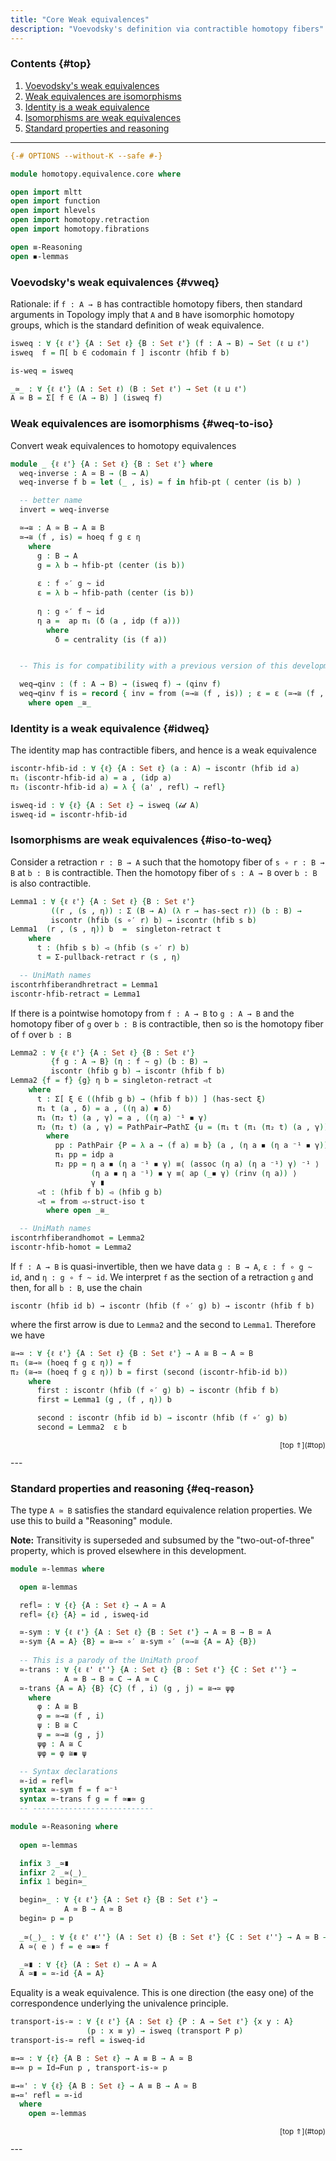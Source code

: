 ```yaml
---
title: "Core Weak equivalences"
description: "Voevodsky's definition via contractible homotopy fibers"
---
```


### Contents {#top}

1. [Voevodsky's weak equivalences](#vweq)
1. [Weak equivalences are isomorphisms](#weq-to-iso)
1. [Identity is a weak equivalence](#idweq)
1. [Isomorphisms are weak equivalences](#iso-to-weq)
1. [Standard properties and reasoning](#eq-reason)

--------------------------------------------------


```agda
{-# OPTIONS --without-K --safe #-}

module homotopy.equivalence.core where

open import mltt
open import function
open import hlevels
open import homotopy.retraction
open import homotopy.fibrations

open ≡-Reasoning
open ◾-lemmas
```

### Voevodsky's weak equivalences {#vweq}

Rationale: if `f : A → B` has contractible homotopy fibers, then
standard arguments in Topology imply that `A` and `B` have isomorphic
homotopy groups, which is the standard definition of weak equivalence.

```agda
isweq : ∀ {ℓ ℓ'} {A : Set ℓ} {B : Set ℓ'} (f : A → B) → Set (ℓ ⊔ ℓ')
isweq  f = Π[ b ∈ codomain f ] iscontr (hfib f b)

is-weq = isweq

_≃_ : ∀ {ℓ ℓ'} (A : Set ℓ) (B : Set ℓ') → Set (ℓ ⊔ ℓ')
A ≃ B = Σ[ f ∈ (A → B) ] (isweq f)
```

### Weak equivalences are isomorphisms {#weq-to-iso}

Convert weak equivalences to homotopy equivalences

```agda
module _ {ℓ ℓ'} {A : Set ℓ} {B : Set ℓ'} where
  weq-inverse : A ≃ B → (B → A)
  weq-inverse f b = let (_ , is) = f in hfib-pt ( center (is b) )

  -- better name
  invert = weq-inverse

  ≃→≅ : A ≃ B → A ≅ B
  ≃→≅ (f , is) = hoeq f g ε η
    where
      g : B → A
      g = λ b → hfib-pt (center (is b))
  
      ε : f ∘′ g ~ id
      ε = λ b → hfib-path (center (is b))
  
      η : g ∘′ f ~ id
      η a =  ap π₁ (δ (a , idp (f a)))
        where
          δ = centrality (is (f a))


  -- This is for compatibility with a previous version of this development

  weq→qinv : (f : A → B) → (isweq f) → (qinv f)
  weq→qinv f is = record { inv = from (≃→≅ (f , is)) ; ε = ε (≃→≅ (f , is)) ; η = η (≃→≅ (f , is)) }
    where open _≅_
```

### Identity is a weak equivalence {#idweq}

The identity map has contractible fibers, and hence is a weak equivalence

```agda
iscontr-hfib-id : ∀ {ℓ} {A : Set ℓ} (a : A) → iscontr (hfib id a)
π₁ (iscontr-hfib-id a) = a , (idp a)
π₂ (iscontr-hfib-id a) = λ { (a' , refl) → refl}

isweq-id : ∀ {ℓ} {A : Set ℓ} → isweq (𝓲𝓭 A)
isweq-id = iscontr-hfib-id
```

### Isomorphisms are weak equivalences {#iso-to-weq}

Consider  a retraction `r : B → A` such that the homotopy fiber of `s ∘ r
: B → B` at `b : B` is contractible. Then the homotopy fiber of `s : A
→ B` over `b : B` is also contractible.

```agda
Lemma1 : ∀ {ℓ ℓ'} {A : Set ℓ} {B : Set ℓ'}
         ((r , (s , η)) : Σ (B → A) (λ r → has-sect r)) (b : B) → 
         iscontr (hfib (s ∘′ r) b) → iscontr (hfib s b)
Lemma1  (r , (s , η)) b  =  singleton-retract t
    where
      t : (hfib s b) ◅ (hfib (s ∘′ r) b)
      t = Σ-pullback-retract r (s , η)

  -- UniMath names
iscontrhfiberandhretract = Lemma1
iscontr-hfib-retract = Lemma1
```

If there is a pointwise homotopy from `f : A → B` to `g : A → B` and
the homotopy fiber of `g` over `b : B` is contractible, then so is the
homotopy fiber of `f` over `b : B`

```agda
Lemma2 : ∀ {ℓ ℓ'} {A : Set ℓ} {B : Set ℓ'}
         {f g : A → B} (η : f ~ g) (b : B) →
         iscontr (hfib g b) → iscontr (hfib f b)
Lemma2 {f = f} {g} η b = singleton-retract ◅t
    where
      t : Σ[ ξ ∈ ((hfib g b) → (hfib f b)) ] (has-sect ξ)
      π₁ t (a , δ) = a , ((η a) ◾ δ)
      π₁ (π₂ t) (a , γ) = a , ((η a) ⁻¹ ◾ γ)
      π₂ (π₂ t) (a , γ) = PathPair→PathΣ {u = (π₁ t (π₁ (π₂ t) (a , γ)))} {v = (a , γ)} pp
        where
          pp : PathPair {P = λ a → (f a) ≡ b} (a , (η a ◾ (η a ⁻¹ ◾ γ))) (a , γ)
          π₁ pp = idp a
          π₂ pp = η a ◾ (η a ⁻¹ ◾ γ) ≡⟨ (assoc (η a) (η a ⁻¹) γ) ⁻¹ ⟩
                  (η a ◾ η a ⁻¹) ◾ γ ≡⟨ ap (_◾ γ) (rinv (η a)) ⟩
                  γ ∎
      ◅t : (hfib f b) ◅ (hfib g b)
      ◅t = from ◅-struct-iso t
        where open _≅_

  -- UniMath names
iscontrhfiberandhomot = Lemma2
iscontr-hfib-homot = Lemma2
```

If `f : A → B` is quasi-invertible, then we have data `g : B → A`, `ε
: f ∘ g ~ id`, and `η : g ∘ f ~ id`. We interpret `f` as the section
of a retraction `g` and then, for all `b : B`, use the chain

    iscontr (hfib id b) → iscontr (hfib (f ∘′ g) b) → iscontr (hfib f b)

where the first arrow is due to `Lemma2` and the second to
`Lemma1`. Therefore we have

```agda
≅→≃ : ∀ {ℓ ℓ'} {A : Set ℓ} {B : Set ℓ'} → A ≅ B → A ≃ B
π₁ (≅→≃ (hoeq f g ε η)) = f
π₂ (≅→≃ (hoeq f g ε η)) b = first (second (iscontr-hfib-id b))
    where
      first : iscontr (hfib (f ∘′ g) b) → iscontr (hfib f b)
      first = Lemma1 (g , (f , η)) b

      second : iscontr (hfib id b) → iscontr (hfib (f ∘′ g) b)
      second = Lemma2  ε b
```

<p style="font-size: smaller; text-align: right">[top ⇑](#top)</p>
---


### Standard properties and reasoning {#eq-reason}

The type `A ≃ B` satisfies the standard equivalence relation
properties. We use this to build a "Reasoning" module.

**Note:** Transitivity is superseded and subsumed by the
  "two-out-of-three" property, which is proved elsewhere in this
  development.

```agda
module ≃-lemmas where

  open ≅-lemmas

  refl≃ : ∀ {ℓ} {A : Set ℓ} → A ≃ A
  refl≃ {ℓ} {A} = id , isweq-id

  ≃-sym : ∀ {ℓ ℓ'} {A : Set ℓ} {B : Set ℓ'} → A ≃ B → B ≃ A
  ≃-sym {A = A} {B} = ≅→≃ ∘′ ≅-sym ∘′ (≃→≅ {A = A} {B})
      
  -- This is a parody of the UniMath proof
  ≃-trans : ∀ {ℓ ℓ' ℓ''} {A : Set ℓ} {B : Set ℓ'} {C : Set ℓ''} →
            A ≃ B → B ≃ C → A ≃ C
  ≃-trans {A = A} {B} {C} (f , i) (g , j) = ≅→≃ ψφ
    where
      φ : A ≅ B
      φ = ≃→≅ (f , i)
      ψ : B ≅ C
      ψ = ≃→≅ (g , j)
      ψφ : A ≅ C
      ψφ = φ ≅◾ ψ

  -- Syntax declarations
  ≃-id = refl≃
  syntax ≃-sym f = f ≃⁻¹
  syntax ≃-trans f g = f ≃◾≃ g
  -- ---------------------------

module ≃-Reasoning where
  
  open ≃-lemmas

  infix 3 _≃∎
  infixr 2 _≃⟨_⟩_
  infix 1 begin≃_

  begin≃_ : ∀ {ℓ ℓ'} {A : Set ℓ} {B : Set ℓ'} →
            A ≃ B → A ≃ B
  begin≃ p = p
  
  _≃⟨_⟩_ : ∀ {ℓ ℓ' ℓ''} (A : Set ℓ) {B : Set ℓ'} {C : Set ℓ''} → A ≃ B → B ≃ C → A ≃ C
  A ≃⟨ e ⟩ f = e ≃◾≃ f

  _≃∎ : ∀ {ℓ} (A : Set ℓ) → A ≃ A
  A ≃∎ = ≃-id {A = A}
```

<!--
**FIXME** This should be elsewhere
-->

Equality is a weak equivalence. This is one direction (the easy one)
of the correspondence underlying the univalence principle.

```agda
transport-is-≃ : ∀ {ℓ ℓ'} {A : Set ℓ} {P : A → Set ℓ'} {x y : A}
                 (p : x ≡ y) → isweq (transport P p)
transport-is-≃ refl = isweq-id

≡→≃ : ∀ {ℓ} {A B : Set ℓ} → A ≡ B → A ≃ B
≡→≃ p = Id→Fun p , transport-is-≃ p

≡→≃' : ∀ {ℓ} {A B : Set ℓ} → A ≡ B → A ≃ B
≡→≃' refl = ≃-id
  where
    open ≃-lemmas
```

<p style="font-size: smaller; text-align: right">[top ⇑](#top)</p>
---
